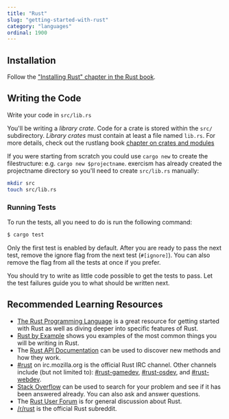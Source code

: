 ```yaml
---
title: "Rust"
slug: "getting-started-with-rust"
category: "languages"
ordinal: 1900
---
```


## Installation

Follow the ["Installing Rust" chapter in the Rust book](http://doc.rust-lang.org/stable/book/installing-rust.html).

## Writing the Code

Write your code in `src/lib.rs`

You'll be writing a *library crate*.  Code for a crate is stored within the `src/` subdirectory.  *Library crates* must contain at least a file named `lib.rs`.  For more details, check out the rustlang book [chapter on crates and modules](http://doc.rust-lang.org/stable/book/crates-and-modules.html)

If you were starting from scratch you could use `cargo new` to create the filestructure: e.g. `cargo new $projectname`. 
exercism has already created the projectname directory so you'll need to create `src/lib.rs` manually:

```bash
mkdir src
touch src/lib.rs
```

### Running Tests

To run the tests, all you need to do is run the following command:

```bash
$ cargo test
```

Only the first test is enabled by default.  After you are ready to pass the next test, remove the ignore flag from the next test (`#[ignore]`).  You can also remove the flag from all the tests at once if you prefer.

You should try to write as little code possible to get the tests to pass.  Let the test failures guide you to what should be written next.

## Recommended Learning Resources

* [The Rust Programming Language](http://doc.rust-lang.org/stable/book/) is a great resource for getting started with Rust as well as diving deeper into specific features of Rust.
* [Rust by Example](http://rustbyexample.com) shows you examples of the most common things you will be writing in Rust.
* The [Rust API Documentation](http://doc.rust-lang.org/std/) can be used to discover new methods and how they work.
* [#rust](http://chat.mibbit.com/?server=irc.mozilla.org&channel=%23rust) on irc.mozilla.org is the official Rust IRC channel.  Other channels include (but not limited to): [#rust-gamedev](http://chat.mibbit.com/?server=irc.mozilla.org&channel=%23rust-gamedev), [#rust-osdev](http://chat.mibbit.com/?server=irc.mozilla.org&channel=%23rust-osdev), and [#rust-webdev](http://chat.mibbit.com/?server=irc.mozilla.org&channel=%23rust-webdev).
* [Stack Overflow](http://stackoverflow.com/questions/tagged/rust) can be used to search for your problem and see if it has been answered already.  You can also ask and answer questions.
* The [Rust User Forum](http://users.rust-lang.org) is for general discussion about Rust.
* [/r/rust](http://www.reddit.com/r/rust/) is the official Rust subreddit.
